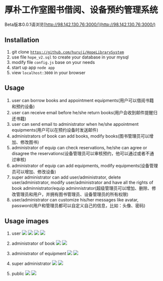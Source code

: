 # 厚朴工作室图书借阅、设备预约管理系统

Beta版本0.0.1请浏览[http://98.142.130.76:3000/](http://98.142.130.76:3000/)

## Installation
1. git clone <code>https://github.com/huruji/HopeLibrarySystem</code>
2. use file <code>hope_v2.sql</code> to create your database in your mysql
3. modify file <code>config.js</code> base on your needs
4. start up app <code>node app</code>
5. view <code>localhost:3000</code> in your browser

## Usage
1. user can borrow books and appointment equipments(用户可以借阅书籍和预约设备)
2. user can receive email before he/she return books(用户会收到邮件提醒归还书籍)
3. user can send email to administrator when he/she appointment equipments(用户可以在预约设备时发送邮件)
4. administrators of book can add books, modify books(图书管理员可以增加、修改图书)
5. administrator of equip can check reservations, he/she can agree or disagree the reservations(设备管理员可以审核预约，他可以通过或者不通过审核)
6. administrator of equip can add equipments, modify equipments(设备管理员可以增加、修改设备)
7. super administrator can add user/administrator, delete user/administrator, modify user/administrator and have all the rights of book adminnistrator/equip adminnistrator(超级管理员可以增加、删除、修改管理员和用户，并拥有图书管理员、设备管理员的所有权限)
8. user/administrator can customize his/her messages like avatar, password(用户和管理员都可以自定义自己的信息，比如：头像、密码)

## Usage images
1. user
![](git_images/1.png)
![](git_images/2.png)
![](git_images/3.png)
![](git_images/4.png)

2. administrator of book
![](git_images/5.png)
![](git_images/6.png)

3. administrator of equipment
![](git_images/9.png)
![](git_images/10.png)

3. super administrator
![](git_images/7.png)
![](git_images/8.png)

4. public
![](git_images/7.png)
![](git_images/8.png)